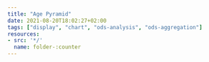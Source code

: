 ```yaml
---
title: "Age Pyramid"
date: 2021-08-20T18:02:27+02:00
tags: ["display", "chart", "ods-analysis", "ods-aggregation"]
resources:
- src: '*/'
  name: folder-:counter
---
```





